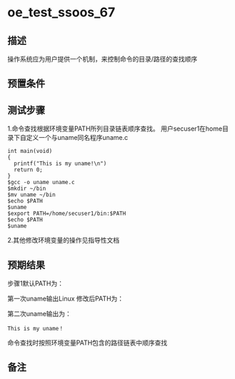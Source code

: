 # oe_test_ssoos_67

## 描述

操作系统应为用户提供一个机制，来控制命令的目录/路径的查找顺序

## 预置条件

## 测试步骤

1.命令查找根据环境变量PATH所列目录链表顺序查找。
用户secuser1在home目录下自定义一个与uname同名程序uname.c

```#inculde <stdio.h>
int main(void)
{
  printf("This is my uname!\n")
  return 0;
}
$gcc -o uname uname.c
$mkdir ~/bin
$mv uname ~/bin
$echo $PATH
$uname
$export PATH=/home/secuser1/bin:$PATH
$echo $PATH
$uname
```

2.其他修改环境变量的操作见指导性文档

## 预期结果

步骤1默认PATH为：

第一次uname输出Linux
修改后PATH为：

第二次uname输出为：

```This is my uname！```

命令查找时按照环境变量PATH包含的路径链表中顺序查找

## 备注
